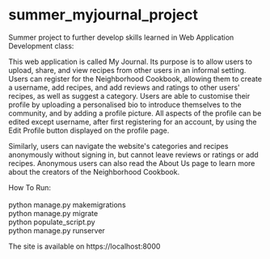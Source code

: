 # summer_myjournal_project
Summer project to further develop skills learned in Web Application Development class:

This web application is called My Journal.
Its purpose is to allow users to upload, share, and view recipes from other users in an informal setting.
Users can register for the Neighborhood Cookbook, allowing them to create a username, add recipes,
and add reviews and ratings to other users' recipes, as well as suggest a category. Users are able
to customise their profile by uploading a personalised bio to introduce themselves to the community,
and by adding a profile picture. All aspects of the profile can be edited except username, after first registering
for an account, by using the Edit Profile button displayed on the profile page.

Similarly, users can navigate the website's categories and recipes anonymously without signing in, but
cannot leave reviews or ratings or add recipes. Anonymous users can also read the About Us page
to learn more about the creators of the Neighborhood Cookbook.

How To Run:<br/>
<br/>
python manage.py makemigrations<br/>
python manage.py migrate<br/>
python populate_script.py<br/>
python manage.py runserver<br/>

The site is available on https://localhost:8000
